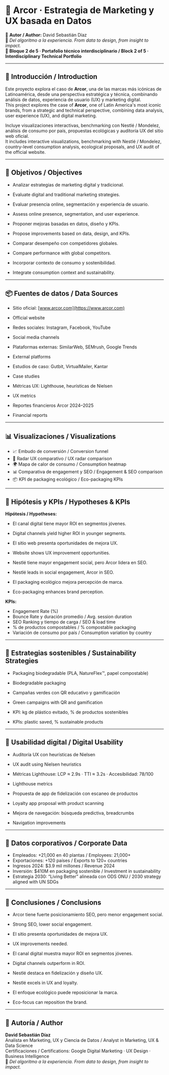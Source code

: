 # 🍬 Arcor · Estrategia de Marketing y UX basada en Datos  
👤 **Autor / Author:** David Sebastián Díaz  
🎯 *Del algoritmo a la experiencia. From data to design, from insight to impact.*  
📘 **Bloque 2 de 5 · Portafolio técnico interdisciplinario / Block 2 of 5 · Interdisciplinary Technical Portfolio**

---

## 🧵 Introducción / Introduction

Este proyecto explora el caso de **Arcor**, una de las marcas más icónicas de Latinoamérica, desde una perspectiva estratégica y técnica, combinando análisis de datos, experiencia de usuario (UX) y marketing digital.  
This project explores the case of **Arcor**, one of Latin America's most iconic brands, from a strategic and technical perspective, combining data analysis, user experience (UX), and digital marketing.

Incluye visualizaciones interactivas, benchmarking con Nestlé / Mondelez, análisis de consumo por país, propuestas ecológicas y auditoría UX del sitio web oficial.  
It includes interactive visualizations, benchmarking with Nestlé / Mondelez, country-level consumption analysis, ecological proposals, and UX audit of the official website.

---

## 🎯 Objetivos / Objectives

- Analizar estrategias de marketing digital y tradicional.  
- Evaluate digital and traditional marketing strategies.

- Evaluar presencia online, segmentación y experiencia de usuario.  
- Assess online presence, segmentation, and user experience.

- Proponer mejoras basadas en datos, diseño y KPIs.  
- Propose improvements based on data, design, and KPIs.

- Comparar desempeño con competidores globales.  
- Compare performance with global competitors.

- Incorporar contexto de consumo y sostenibilidad.  
- Integrate consumption context and sustainability.

---

## 📦 Fuentes de datos / Data Sources

- Sitio oficial: [www.arcor.com](https://www.arcor.com)  
- Official website

- Redes sociales: Instagram, Facebook, YouTube  
- Social media channels

- Plataformas externas: SimilarWeb, SEMrush, Google Trends  
- External platforms

- Estudios de caso: Gutbit, VirtualMailer, Kantar  
- Case studies

- Métricas UX: Lighthouse, heurísticas de Nielsen  
- UX metrics

- Reportes financieros Arcor 2024–2025  
- Financial reports

---

## 📊 Visualizaciones / Visualizations

- 📈 Embudo de conversión / Conversion funnel  
- 🎯 Radar UX comparativo / UX radar comparison  
- 🌍 Mapa de calor de consumo / Consumption heatmap  
- 📊 Comparativa de engagement y SEO / Engagement & SEO comparison  
- 📦 KPI de packaging ecológico / Eco-packaging KPIs

---

## 📌 Hipótesis y KPIs / Hypotheses & KPIs

**Hipótesis / Hypotheses:**
- El canal digital tiene mayor ROI en segmentos jóvenes.  
- Digital channels yield higher ROI in younger segments.

- El sitio web presenta oportunidades de mejora UX.  
- Website shows UX improvement opportunities.

- Nestlé tiene mayor engagement social, pero Arcor lidera en SEO.  
- Nestlé leads in social engagement, Arcor in SEO.

- El packaging ecológico mejora percepción de marca.  
- Eco-packaging enhances brand perception.

**KPIs:**
- Engagement Rate (%)  
- Bounce Rate y duración promedio / Avg. session duration  
- SEO Ranking y tiempo de carga / SEO & load time  
- % de productos compostables / % compostable packaging  
- Variación de consumo por país / Consumption variation by country

---

## 🌱 Estrategias sostenibles / Sustainability Strategies

- Packaging biodegradable (PLA, NatureFlex™, papel compostable)  
- Biodegradable packaging

- Campañas verdes con QR educativo y gamificación  
- Green campaigns with QR and gamification

- KPI: kg de plástico evitado, % de productos sostenibles  
- KPIs: plastic saved, % sustainable products

---

## 🧪 Usabilidad digital / Digital Usability

- Auditoría UX con heurísticas de Nielsen  
- UX audit using Nielsen heuristics

- Métricas Lighthouse: LCP ≈ 2.9s · TTI ≈ 3.2s · Accesibilidad: 78/100  
- Lighthouse metrics

- Propuesta de app de fidelización con escaneo de productos  
- Loyalty app proposal with product scanning

- Mejora de navegación: búsqueda predictiva, breadcrumbs  
- Navigation improvements

---

## 🏢 Datos corporativos / Corporate Data

- Empleados: +21,000 en 40 plantas / Employees: 21,000+  
- Exportaciones: +120 países / Exports to 120+ countries  
- Ingresos 2024: $3.9 mil millones / Revenue 2024  
- Inversión: $410M en packaging sostenible / Investment in sustainability  
- Estrategia 2030: “Living Better” alineada con ODS ONU / 2030 strategy aligned with UN SDGs

---

## 📘 Conclusiones / Conclusions

- Arcor tiene fuerte posicionamiento SEO, pero menor engagement social.  
- Strong SEO, lower social engagement.

- El sitio presenta oportunidades de mejora UX.  
- UX improvements needed.

- El canal digital muestra mayor ROI en segmentos jóvenes.  
- Digital channels outperform in ROI.

- Nestlé destaca en fidelización y diseño UX.  
- Nestlé excels in UX and loyalty.

- El enfoque ecológico puede reposicionar la marca.  
- Eco-focus can reposition the brand.

---

## 👤 Autoría / Author

**David Sebastián Díaz**  
Analista en Marketing, UX y Ciencia de Datos / Analyst in Marketing, UX & Data Science  
Certificaciones / Certifications: Google Digital Marketing · UX Design · Business Intelligence  
📌 *Del algoritmo a la experiencia. From data to design, from insight to impact.*